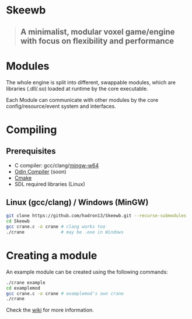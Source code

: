 # Skeewb
> ## A minimalist, modular voxel game/engine with focus on flexibility and performance 

# Modules

The whole engine is split into different, swappable modules, which are libraries (.dll/.so) loaded at runtime by the core executable.

Each Module can communicate with other modules by the core config/resource/event system and interfaces.
# Compiling

## Prerequisites
- C compiler: gcc/clang/[mingw-w64](https://github.com/niXman/mingw-builds-binaries/releases)
- [Odin Compiler](https://github.com/odin-lang/Odin/releases/) (soon)
- [Cmake](https://cmake.org/download/)
- SDL required libraries (Linux)

## Linux (gcc/clang) / Windows (MinGW)
```bash
git clone https://github.com/hadron13/Skeewb.git --recurse-submodules
cd Skeewb
gcc crane.c -o crane # clang works too 
./crane              # may be .exe in Windows
```

# Creating a module

An example module can be created using the following commands:
```bash
./crane example
cd examplemod
gcc crane.c -o crane # examplemod's own crane
./crane
```

Check the [wiki](https://github.com/hadron13/Skeewb/wiki) for more information.
